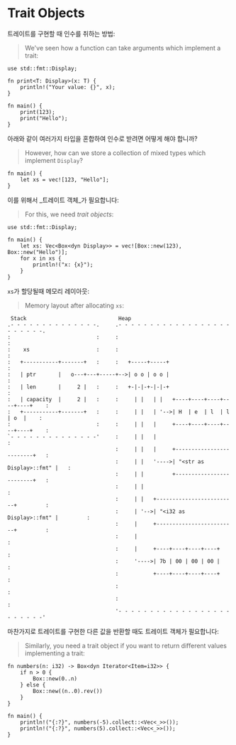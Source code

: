 # Trait Objects

트레이트를 구현할 때 인수를 취하는 방법:
> We've seen how a function can take arguments which implement a trait:

```rust,editable
use std::fmt::Display;

fn print<T: Display>(x: T) {
    println!("Your value: {}", x);
}

fn main() {
    print(123);
    print("Hello");
}
```
아래와 같이 여러가지 타입을 혼합하여 인수로 받려면 어떻게 해야 합니까?
> However, how can we store a collection of mixed types which implement `Display`?

```rust,editable,compile_fail
fn main() {
    let xs = vec![123, "Hello"];
}
```

이를 위해서 _트레이트 객체_가 필요합니다:
> For this, we need _trait objects_:

```rust,editable
use std::fmt::Display;

fn main() {
    let xs: Vec<Box<dyn Display>> = vec![Box::new(123), Box::new("Hello")];
    for x in xs {
        println!("x: {x}");
    }
}
```

`xs`가 할당될때 메모리 레이아웃:
> Memory layout after allocating `xs`:

```bob
 Stack                             Heap
.- - - - - - - - - - - - - -.     .- - - - - - - - - - - - - - - - - - - - - - - -.
:                           :     :                                               :
:    xs                     :     :                                               :
:   +-----------+-------+   :     :   +-----+-----+                               :
:   | ptr       |   o---+---+-----+-->| o o | o o |                               :
:   | len       |     2 |   :     :   +-|-|-+-|-|-+                               :
:   | capacity  |     2 |   :     :     | |   | |   +----+----+----+----+----+    :
:   +-----------+-------+   :     :     | |   | '-->| H  | e  | l  | l  | o  |    :
:                           :     :     | |   |     +----+----+----+----+----+    :
`- - - - - - - - - - - - - -'     :     | |   |                                   :
                                  :     | |   |     +-------------------------+   :
                                  :     | |   '---->| "<str as Display>::fmt" |   :
                                  :     | |         +-------------------------+   :
                                  :     | |                                       :
                                  :     | |   +-------------------------+         :
                                  :     | '-->| "<i32 as Display>::fmt" |         :
                                  :     |     +-------------------------+         :
                                  :     |                                         :
                                  :     |     +----+----+----+----+               :
                                  :     '---->| 7b | 00 | 00 | 00 |               :
                                  :           +----+----+----+----+               :
                                  :                                               :
                                  :                                               :
                                  '- - - - - - - - - - - - - - - - - - - - - - - -'
```

마찬가지로 트레이트를 구현한 다른 값을 반환할 때도 트레이트 객체가 필요합니다:
> Similarly, you need a trait object if you want to return different values
> implementing a trait:

```rust,editable
fn numbers(n: i32) -> Box<dyn Iterator<Item=i32>> {
    if n > 0 {
        Box::new(0..n)
    } else {
        Box::new((n..0).rev())
    }
}

fn main() {
    println!("{:?}", numbers(-5).collect::<Vec<_>>());
    println!("{:?}", numbers(5).collect::<Vec<_>>());
}

```
